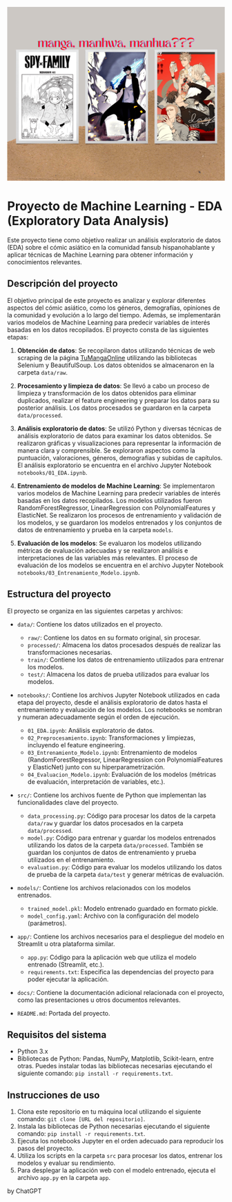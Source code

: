 ![](./notebooks/img/ANDO-manga-manhwa-manhua.png)

# Proyecto de Machine Learning - EDA (Exploratory Data Analysis)

Este proyecto tiene como objetivo realizar un análisis exploratorio de datos (EDA) sobre el cómic asiático en la comunidad fansub hispanohablante y aplicar técnicas de Machine Learning para obtener información y conocimientos relevantes.

## Descripción del proyecto

El objetivo principal de este proyecto es analizar y explorar diferentes aspectos del cómic asiático, como los géneros, demografías, opiniones de la comunidad y evolución a lo largo del tiempo. Además, se implementarán varios modelos de Machine Learning para predecir variables de interés basadas en los datos recopilados. El proyecto consta de las siguientes etapas:

1. **Obtención de datos**: Se recopilaron datos utilizando técnicas de web scraping de la página [TuMangaOnline](https://lectortmo.com/) utilizando las bibliotecas Selenium y BeautifulSoup. Los datos obtenidos se almacenaron en la carpeta `data/raw`.

2. **Procesamiento y limpieza de datos**: Se llevó a cabo un proceso de limpieza y transformación de los datos obtenidos para eliminar duplicados, realizar el feature engineering y preparar los datos para su posterior análisis. Los datos procesados se guardaron en la carpeta `data/processed`.

3. **Análisis exploratorio de datos**: Se utilizó Python y diversas técnicas de análisis exploratorio de datos para examinar los datos obtenidos. Se realizaron gráficas y visualizaciones para representar la información de manera clara y comprensible. Se exploraron aspectos como la puntuación, valoraciones, géneros, demografías y subidas de capítulos. El análisis exploratorio se encuentra en el archivo Jupyter Notebook `notebooks/01_EDA.ipynb`.

4. **Entrenamiento de modelos de Machine Learning**: Se implementaron varios modelos de Machine Learning para predecir variables de interés basadas en los datos recopilados. Los modelos utilizados fueron RandomForestRegressor, LinearRegression con PolynomialFeatures y ElasticNet. Se realizaron los procesos de entrenamiento y validación de los modelos, y se guardaron los modelos entrenados y los conjuntos de datos de entrenamiento y prueba en la carpeta `models`.

5. **Evaluación de los modelos**: Se evaluaron los modelos utilizando métricas de evaluación adecuadas y se realizaron análisis e interpretaciones de las variables más relevantes. El proceso de evaluación de los modelos se encuentra en el archivo Jupyter Notebook `notebooks/03_Entrenamiento_Modelo.ipynb`.

## Estructura del proyecto

El proyecto se organiza en las siguientes carpetas y archivos:

- `data/`: Contiene los datos utilizados en el proyecto.
  - `raw/`: Contiene los datos en su formato original, sin procesar.
  - `processed/`: Almacena los datos procesados después de realizar las transformaciones necesarias.
  - `train/`: Contiene los datos de entrenamiento utilizados para entrenar los modelos.
  - `test/`: Almacena los datos de prueba utilizados para evaluar los modelos.

- `notebooks/`: Contiene los archivos Jupyter Notebook utilizados en cada etapa del proyecto, desde el análisis exploratorio de datos hasta el entrenamiento y evaluación de los modelos. Los notebooks se nombran y numeran adecuadamente según el orden de ejecución.



  - `01_EDA.ipynb`: Análisis exploratorio de datos.
  - `02_Preprocesamiento.ipynb`: Transformaciones y limpiezas, incluyendo el feature engineering.
  - `03_Entrenamiento_Modelo.ipynb`: Entrenamiento de modelos (RandomForestRegressor, LinearRegression con PolynomialFeatures y ElasticNet) junto con su hiperparametrización.
  - `04_Evaluacion_Modelo.ipynb`: Evaluación de los modelos (métricas de evaluación, interpretación de variables, etc.).

- `src/`: Contiene los archivos fuente de Python que implementan las funcionalidades clave del proyecto.
  - `data_processing.py`: Código para procesar los datos de la carpeta `data/raw` y guardar los datos procesados en la carpeta `data/processed`.
  - `model.py`: Código para entrenar y guardar los modelos entrenados utilizando los datos de la carpeta `data/processed`. También se guardan los conjuntos de datos de entrenamiento y prueba utilizados en el entrenamiento.
  - `evaluation.py`: Código para evaluar los modelos utilizando los datos de prueba de la carpeta `data/test` y generar métricas de evaluación.

- `models/`: Contiene los archivos relacionados con los modelos entrenados.
  - `trained_model.pkl`: Modelo entrenado guardado en formato pickle.
  - `model_config.yaml`: Archivo con la configuración del modelo (parámetros).

- `app/`: Contiene los archivos necesarios para el despliegue del modelo en Streamlit u otra plataforma similar.
  - `app.py`: Código para la aplicación web que utiliza el modelo entrenado (Streamlit, etc.).
  - `requirements.txt`: Especifica las dependencias del proyecto para poder ejecutar la aplicación.

- `docs/`: Contiene la documentación adicional relacionada con el proyecto, como las presentaciones u otros documentos relevantes.

- `README.md`: Portada del proyecto.

## Requisitos del sistema

- Python 3.x
- Bibliotecas de Python: Pandas, NumPy, Matplotlib, Scikit-learn, entre otras. Puedes instalar todas las bibliotecas necesarias ejecutando el siguiente comando: `pip install -r requirements.txt`.

## Instrucciones de uso

1. Clona este repositorio en tu máquina local utilizando el siguiente comando: `git clone [URL del repositorio]`.
2. Instala las bibliotecas de Python necesarias ejecutando el siguiente comando: `pip install -r requirements.txt`.
3. Ejecuta los notebooks Jupyter en el orden adecuado para reproducir los pasos del proyecto.
4. Utiliza los scripts en la carpeta `src` para procesar los datos, entrenar los modelos y evaluar su rendimiento.
5. Para desplegar la aplicación web con el modelo entrenado, ejecuta el archivo `app.py` en la carpeta `app`.


by ChatGPT
 

